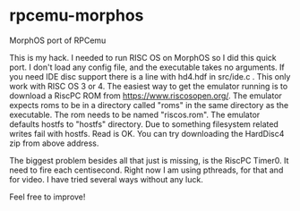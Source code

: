 # rpcemu-morphos
MorphOS port of RPCemu

This is my hack. I needed to run RISC OS on MorphOS so I did this quick port.
I don't load any config file, and the executable takes no arguments. If you need
IDE disc support there is a line with hd4.hdf in src/ide.c . This only work with
RISC OS 3 or 4. The easiest way to get the emulator running is to download a RiscPC 
ROM from https://www.riscosopen.org/.
The emulator expects roms to be in a directory called "roms" in the same directory
as the executable. The rom needs to be named "riscos.rom". The emulator defaults 
hostfs to "hostfs" directory. Due to something filesystem related writes fail with hostfs.
Read is OK. You can try downloading the HardDisc4 zip from above address.

The biggest problem besides all that just is missing, is the RiscPC Timer0.
It need to fire each centisecond. Right now I am using pthreads, for that and
for video. I have tried several ways without any luck.

Feel free to improve!
